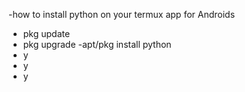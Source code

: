 -how to install python on your termux app for Androids



- pkg update
- pkg upgrade
-apt/pkg install python
- y 
- y
- y 
